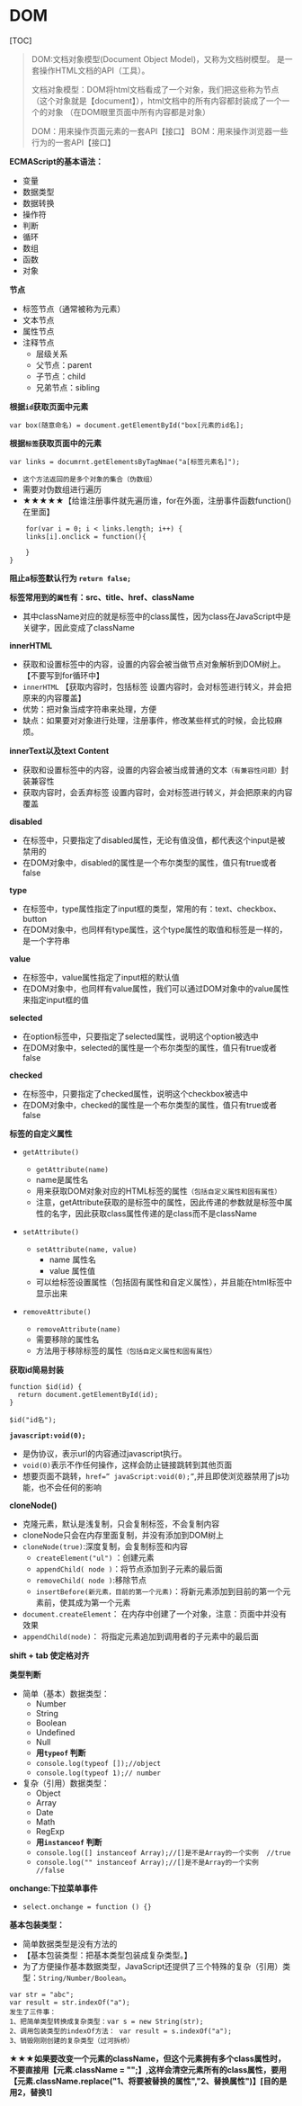 # DOM
[TOC]
> DOM:文档对象模型(Document Object Model)，又称为文档树模型。  是一套操作HTML文档的API（工具）。
>
> 文档对象模型：DOM将html文档看成了一个对象，我们把这些称为节点（这个对象就是【document】），html文档中的所有内容都封装成了一个一个的对象    （在DOM眼里页面中所有内容都是对象）
>
> DOM：用来操作页面元素的一套API【接口】
> BOM：用来操作浏览器一些行为的一套API【接口】

**ECMAScript的基本语法：**
- 变量
- 数据类型
- 数据转换
- 操作符
- 判断
- 循环
- 数组
- 函数
- 对象

**节点**
- 标签节点（通常被称为元素）
- 文本节点
- 属性节点
- 注释节点
  - 层级关系
  - 父节点：parent
  - 子节点：child
  - 兄弟节点：sibling

**根据`id`获取页面中元素**
```
var box(随意命名) = document.getElementById("box[元素的id名];
```
**根据`标签`获取页面中的元素**
```
var links = documrnt.getElementsByTagNmae("a[标签元素名]");
```
- `这个方法返回的是多个对象的集合（伪数组）`
- 需要对伪数组进行遍历
- ★★★★★【给谁注册事件就先遍历谁，for在外面，注册事件函数function()在里面】
```
    for(var i = 0; i < links.length; i++) {
    links[i].onclick = function(){

    }
}
```

**阻止a标签默认行为 `return false;`**

**标签常用到的`属性`有：src、title、href、className**
- 其中className对应的就是标签中的class属性，因为class在JavaScript中是关键字，因此变成了className

**innerHTML**
- 获取和设置标签中的内容，设置的内容会被当做节点对象解析到DOM树上。【不要写到for循环中】
- `innerHTML`  【获取内容时，包括标签    设置内容时，会对标签进行转义，并会把原来的内容覆盖】
- 优势：把对象当成字符串来处理，方便
- 缺点：如果要对对象进行处理，注册事件，修改某些样式的时候，会比较麻烦。

**innerText以及text Content**
- 获取和设置标签中的内容，设置的内容会被当成普通的文本`（有兼容性问题）`封装兼容性
- 获取内容时，会丢弃标签    设置内容时，会对标签进行转义，并会把原来的内容覆盖

**disabled**
- 在标签中，只要指定了disabled属性，无论有值没值，都代表这个input是被禁用的
- 在DOM对象中，disabled的属性是一个布尔类型的属性，值只有true或者false

**type**
- 在标签中，type属性指定了input框的类型，常用的有：text、checkbox、button
- 在DOM对象中，也同样有type属性，这个type属性的取值和标签是一样的，是一个字符串

**value**
- 在标签中，value属性指定了input框的默认值
- 在DOM对象中，也同样有value属性，我们可以通过DOM对象中的value属性来指定input框的值

**selected**
- 在option标签中，只要指定了selected属性，说明这个option被选中
- 在DOM对象中，selected的属性是一个布尔类型的属性，值只有true或者false

**checked**
- 在标签中，只要指定了checked属性，说明这个checkbox被选中
- 在DOM对象中，checked的属性是一个布尔类型的属性，值只有true或者false

**标签的自定义属性**
- `getAttribute()`
  - `getAttribute(name)`
  - name是属性名
  - 用来获取DOM对象对应的HTML标签的属性`（包括自定义属性和固有属性）`
  - 注意，getAttribute获取的是标签中的属性，因此传递的参数就是标签中属性的名字，因此获取class属性传递的是class而不是className

- `setAttribute()`
  - `setAttribute(name, value)`
    - name 属性名
    - value 属性值
  - 可以给标签设置属性（包括固有属性和自定义属性），并且能在html标签中显示出来

- `removeAttribute()`
  - `removeAttribute(name)`
  - 需要移除的属性名
  - 方法用于移除标签的属性`（包括自定义属性和固有属性）`

**获取id简易封装**
```
function $id(id) {
  return document.getElementById(id);
}

$id("id名");
```

**`javascript:void(0);`**
- 是伪协议，表示url的内容通过javascript执行。
- `void(0)`表示不作任何操作，这样会防止链接跳转到其他页面
- 想要页面不跳转，`href=” javaScript:void(0);”`,并且即使浏览器禁用了js功能，也不会任何的影响

**cloneNode()**
- 克隆元素，默认是浅复制，只会复制标签，不会复制内容
- cloneNode只会在内存里面复制，并没有添加到DOM树上
- `cloneNode(true)`:深度复制，会复制标签和内容
  - `createElement("ul")` ：创建元素
  - `appendChild( node )`：将节点添加到子元素的最后面
  - `removeChild( node )`:移除节点
  - `insertBefore(新元素，目前的第一个元素)`：将新元素添加到目前的第一个元素前，使其成为第一个元素
- `document.createElement`：  在内存中创建了一个对象，注意：页面中并没有效果
- `appendChild(node)`：  将指定元素追加到调用者的子元素中的最后面

**shift + tab   使定格对齐**

**类型判断**
- 简单（基本）数据类型：
  - Number
  - String
  - Boolean
  - Undefined
  - Null
  - **用`typeof` 判断**
  - `console.log(typeof []);//object`
  - `console.log(typeof 1);// number`
- 复杂（引用）数据类型：
  - Object
  - Array
  - Date
  - Math
  - RegExp
  - **用`instanceof` 判断**
  - `console.log([] instanceof Array);//[]是不是Array的一个实例  //true`
  - `console.log("" instanceof Array);//[]是不是Array的一个实例  //false`


**onchange:下拉菜单事件**
- `select.onchange = function () {}`

**基本包装类型：**
- 简单数据类型是没有方法的
- 【基本包装类型：把基本类型包装成复杂类型。】
- 为了方便操作基本数据类型，JavaScript还提供了三个特殊的复杂（引用）类型：`String/Number/Boolean`。
```
var str = "abc";
var result = str.indexOf("a");
发生了三件事：
1、把简单类型转换成复杂类型：var s = new String(str);
2、调用包装类型的indexOf方法： var result = s.indexOf("a");
3、销毁刚刚创建的复杂类型（过河拆桥）
```

**★★★如果要改变一个元素的className，但这个元素拥有多个class属性时，不要直接用【元素.className = "";】,这样会清空元素所有的class属性，要用【元素.className.replace("1、将要被替换的属性","2、替换属性")】[目的是用2，替换1]**